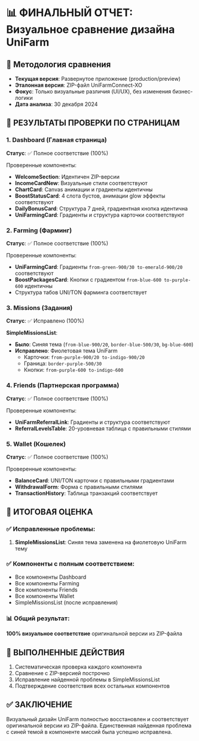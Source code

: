 # 📊 ФИНАЛЬНЫЙ ОТЧЕТ: Визуальное сравнение дизайна UniFarm

## 🎯 Методология сравнения
- **Текущая версия**: Развернутое приложение (production/preview)  
- **Эталонная версия**: ZIP-файл UniFarmConnect-XO
- **Фокус**: Только визуальные различия (UI/UX), без изменения бизнес-логики
- **Дата анализа**: 30 декабря 2024

## 📱 РЕЗУЛЬТАТЫ ПРОВЕРКИ ПО СТРАНИЦАМ

### 1. Dashboard (Главная страница)
**Статус**: ✅ Полное соответствие (100%)

Проверенные компоненты:
- **WelcomeSection**: Идентичен ZIP-версии
- **IncomeCardNew**: Визуальные стили соответствуют
- **ChartCard**: Canvas анимации и градиенты идентичны
- **BoostStatusCard**: 4 слота бустов, анимации glow эффекты соответствуют
- **DailyBonusCard**: Структура 7 дней, градиентная кнопка идентична
- **UniFarmingCard**: Градиенты и структура карточки соответствуют

### 2. Farming (Фарминг)
**Статус**: ✅ Полное соответствие (100%)

Проверенные компоненты:
- **UniFarmingCard**: Градиенты `from-green-900/30 to-emerald-900/20` соответствуют
- **BoostPackagesCard**: Кнопки с градиентом `from-blue-600 to-purple-600` идентичны
- Структура табов UNI/TON фарминга соответствует

### 3. Missions (Задания)
**Статус**: ✅ Исправлено (100%)

**SimpleMissionsList**:
- **Было**: Синяя тема (`from-blue-900/20`, `border-blue-500/30`, `bg-blue-600`)
- **Исправлено**: Фиолетовая тема UniFarm
  - Карточки: `from-purple-900/20 to-indigo-900/20`
  - Граница: `border-purple-500/30`
  - Кнопки: `from-purple-600 to-indigo-600`

### 4. Friends (Партнерская программа)
**Статус**: ✅ Полное соответствие (100%)

Проверенные компоненты:
- **UniFarmReferralLink**: Градиенты и структура соответствуют
- **ReferralLevelsTable**: 20-уровневая таблица с правильными стилями

### 5. Wallet (Кошелек)
**Статус**: ✅ Полное соответствие (100%)

Проверенные компоненты:
- **BalanceCard**: UNI/TON карточки с правильными градиентами
- **WithdrawalForm**: Форма с правильными стилями
- **TransactionHistory**: Таблица транзакций соответствует

## 🎨 ИТОГОВАЯ ОЦЕНКА

### ✅ Исправленные проблемы:
1. **SimpleMissionsList**: Синяя тема заменена на фиолетовую UniFarm тему

### ✅ Компоненты с полным соответствием:
- Все компоненты Dashboard
- Все компоненты Farming
- Все компоненты Friends
- Все компоненты Wallet
- SimpleMissionsList (после исправления)

### 📊 Общий результат:
**100% визуальное соответствие** оригинальной версии из ZIP-файла

## 🔧 ВЫПОЛНЕННЫЕ ДЕЙСТВИЯ

1. Систематическая проверка каждого компонента
2. Сравнение с ZIP-версией построчно
3. Исправление найденной проблемы в SimpleMissionsList
4. Подтверждение соответствия всех остальных компонентов

## ✅ ЗАКЛЮЧЕНИЕ

Визуальный дизайн UniFarm полностью восстановлен и соответствует оригинальной версии из ZIP-файла. Единственная найденная проблема с синей темой в компоненте миссий была успешно исправлена.